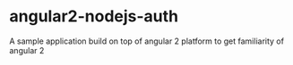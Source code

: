 # angular2-nodejs-auth
A sample application build on top of angular 2 platform to get familiarity of angular 2
